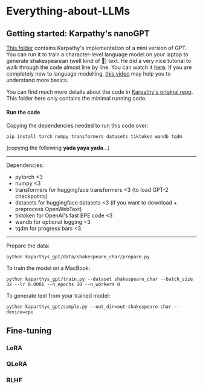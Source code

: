 # Everything-about-LLMs

## Getting started: Karpathy's nanoGPT
[This folder](./karpathys_gpt) contains Karpathy's implementation of a mini version of GPT. 
You can run it to train a character-level language model on your laptop to generate shakespearean (well kind of :see_no_evil:) text.
He did a very nice tutorial to walk through the code almost line by line. 
You can watch it [here](https://www.youtube.com/watch?v=kCc8FmEb1nY).
If you are completely new to language modelling, [this video](https://www.youtube.com/watch?v=PaCmpygFfXo) may help you to understand more basics.

You can find much more details about the code in [Karpathy's original repo](https://github.com/karpathy/nanoGPT/tree/master#install). This folder here only contains the minimal running code. 

#### Run the code
Copying the dependencies needed to run this code over:
```
pip install torch numpy transformers datasets tiktoken wandb tqdm
```

(copying the following **yada yaya yada**...)

--------------------------------
Dependencies:
- pytorch <3
- numpy <3
- transformers for huggingface transformers <3 (to load GPT-2 checkpoints)
- datasets for huggingface datasets <3 (if you want to download + preprocess OpenWebText)
- tiktoken for OpenAI's fast BPE code <3
- wandb for optional logging <3
- tqdm for progress bars <3
--------------------------------

Prepare the data:
```
python kaparthys_gpt/data/shakespeare_char/prepare.py
```

To train the model on a MacBook: 
```
python kaparthys_gpt/train.py --dataset shakespeare_char --batch_size 32 --lr 0.0001 --n_epochs 10 --n_workers 0
```

To generate text from your trained model:
```
python kaparthys_gpt/sample.py --out_dir=out-shakespeare-char --device=cpu
```

## Fine-tuning
### LoRA

### QLoRA

### RLHF
